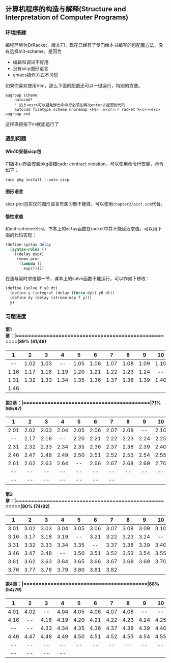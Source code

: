 ## 计算机程序的构造与解释(Structure and Interpretation of Computer Programs)

### 环境搭建

编程环境为DrRacket，版本7.1，现在已经有了专门给本书编写的包[配置方法](https://docs.racket-lang.org/sicp-manual/)，没有选择mit-scheme，是因为

- 编辑和调试不好用
- 没有sicp图形语言
- emacs操作方式不习惯

如果你喜欢使用Vim，那么下面的配置还可以一键运行，特别的方便。

```vim
augroup scheme
    autocmd!
    " 加上<esc>可以避免弹出命令行必须按两次enter才能回到代码
    autocmd filetype scheme nnoremap <F9> :w<cr>:! racket %<cr><esc>
augroup end
```
这样直接按下`F9`就能运行了

### 遇到问题

#### Win10安装sicp包

7.1版本ui界面安装pkg报错cadr: contract violation，可以使用命令行安装，命令如下：

```shell
raco pkg install --auto sicp
```

#### 图形语言

sicp-pict包实现的图形语言有些习题不能做，可以使用`chapter2/pict.scm`代替。

#### 惰性求值

和mit-scheme不同，书本上的`delay`函数在racket中并不能延迟求值，可以用下面的代码实现：

```scheme
(define-syntax delay
  (syntax-rules ()
    ((delay expr)
     (memo-proc
      (lambda ()
        expr)))))
```

在流与延时求值那一节，课本上的solve函数不能运行，可以作如下修改：

```scheme
(define (solve f y0 dt)
  (define y (integral (delay (force dy)) y0 dt))
  (define dy (delay (stream-map f y)))
  y)
```


### 习题进度

#### 第1章：|=====================================================|89% (41/46)

|1|2|3|4|5|6|7|8|9|10|11|12|13|14|15|
|:---:|:---:|:---:|:---:|:---:|:---:|:---:|:---:|:---:|:---:|:---:|:---:|:---:|:---:|:---:|
|--|1.02|1.03|--|1.05|1.06|1.07|1.08|1.09|1.10|1.11|1.12|--|--|1.15|
|1.16|1.17|1.18|1.19|1.20|1.21|1.22|1.23|1.24|--|1.26|1.27|1.28|1.29|1.30|
|1.31|1.32|1.33|1.34|1.35|1.36|1.37|1.38|1.39|1.40|1.41|1.42|1.43|1.44|1.45|
|1.46|


#### 第2章：|==========================================|71% (69/97)

|1|2|3|4|5|6|7|8|9|10|11|12|13|14|15|
|:---:|:---:|:---:|:---:|:---:|:---:|:---:|:---:|:---:|:---:|:---:|:---:|:---:|:---:|:---:|
|2.01|2.02|2.03|2.04|2.05|2.06|2.07|2.08|--|2.10|2.11|2.12|2.13|2.14|2.15|
|--|2.17|2.18|--|2.20|2.21|2.22|2.23|2.24|2.25|2.26|2.27|2.28|2.29|2.30|
|2.31|2.32|2.33|2.34|2.35|2.36|2.37|2.38|2.39|2.40|2.41|2.42|--|2.44|2.45|
|2.46|2.47|2.48|2.49|2.50|2.51|2.52|2.53|2.54|2.55|2.56|2.57|2.58|2.59|2.60|
|2.61|2.62|2.63|2.64|--|2.66|2.67|2.68|2.69|2.70|2.71|2.72|2.73|--|2.75|
|--|--|--|--|--|--|--|--|--|--|--|--|--|--|--|
|--|--|--|--|--|--|--|


#### 第3章：|======================================================|90% (74/82)

|1|2|3|4|5|6|7|8|9|10|11|12|13|14|15|
|:---:|:---:|:---:|:---:|:---:|:---:|:---:|:---:|:---:|:---:|:---:|:---:|:---:|:---:|:---:|
|3.01|3.02|3.03|3.04|3.05|3.06|3.07|3.08|3.09|3.10|3.11|3.12|3.13|3.14|--|
|3.16|3.17|3.18|3.19|--|3.21|3.22|3.23|3.24|--|--|3.27|3.28|3.29|3.30|
|3.31|3.32|3.33|3.34|3.35|--|3.37|3.38|3.39|3.40|3.41|--|3.43|3.44|3.45|
|3.46|3.47|3.48|--|3.50|3.51|3.52|3.53|3.54|3.55|3.56|--|3.58|3.59|3.60|
|3.61|3.62|3.63|3.64|3.65|3.66|3.67|3.68|3.69|3.70|3.71|3.72|3.73|3.74|3.75|
|3.76|3.77|3.78|3.79|3.80|3.81|3.82|


#### 第4章：|=========================================|68% (54/79)

|1|2|3|4|5|6|7|8|9|10|11|12|13|14|15|
|:---:|:---:|:---:|:---:|:---:|:---:|:---:|:---:|:---:|:---:|:---:|:---:|:---:|:---:|:---:|
|4.01|4.02|--|4.04|4.05|4.06|4.07|4.08|--|--|4.11|4.12|4.13|4.14|4.15|
|4.16|--|4.18|4.19|4.20|4.21|4.22|4.23|4.24|4.25|4.26|4.27|4.28|4.29|4.30|
|--|--|4.33|4.34|4.35|4.36|4.37|4.38|4.39|4.40|4.41|4.42|4.43|4.44|4.45|
|4.46|4.47|4.48|4.49|4.50|4.51|4.52|4.53|4.54|4.55|4.56|4.57|4.58|4.59|4.60|
|--|--|--|--|--|--|--|--|--|--|--|--|--|--|--|
|--|--|--|--|